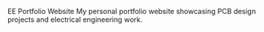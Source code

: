 EE Portfolio Website
My personal portfolio website showcasing PCB design projects and electrical engineering work.
